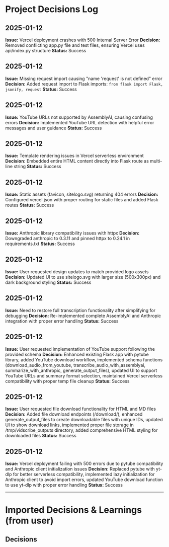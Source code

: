 # Project Decisions Log

## 2025-01-12
**Issue:** Vercel deployment crashes with 500 Internal Server Error
**Decision:** Removed conflicting app.py file and test files, ensuring Vercel uses api/index.py structure
**Status:** Success

## 2025-01-12
**Issue:** Missing request import causing "name 'request' is not defined" error
**Decision:** Added request import to Flask imports: `from flask import Flask, jsonify, request`
**Status:** Success

## 2025-01-12
**Issue:** YouTube URLs not supported by AssemblyAI, causing confusing errors
**Decision:** Implemented YouTube URL detection with helpful error messages and user guidance
**Status:** Success

## 2025-01-12
**Issue:** Template rendering issues in Vercel serverless environment
**Decision:** Embedded entire HTML content directly into Flask route as multi-line string
**Status:** Success

## 2025-01-12
**Issue:** Static assets (favicon, sitelogo.svg) returning 404 errors
**Decision:** Configured vercel.json with proper routing for static files and added Flask routes
**Status:** Success

## 2025-01-12
**Issue:** Anthropic library compatibility issues with httpx
**Decision:** Downgraded anthropic to 0.3.11 and pinned httpx to 0.24.1 in requirements.txt
**Status:** Success

## 2025-01-12
**Issue:** User requested design updates to match provided logo assets
**Decision:** Updated UI to use sitelogo.svg with larger size (500x300px) and dark background styling
**Status:** Success

## 2025-01-12
**Issue:** Need to restore full transcription functionality after simplifying for debugging
**Decision:** Re-implemented complete AssemblyAI and Anthropic integration with proper error handling
**Status:** Success

## 2025-01-12
**Issue:** User requested implementation of YouTube support following the provided schema
**Decision:** Enhanced existing Flask app with pytube library, added YouTube download workflow, implemented schema functions (download_audio_from_youtube, transcribe_audio_with_assemblyai, summarize_with_anthropic, generate_output_files), updated UI to support YouTube URLs and summary format selection, maintained Vercel serverless compatibility with proper temp file cleanup
**Status:** Success

## 2025-01-12
**Issue:** User requested file download functionality for HTML and MD files
**Decision:** Added file download endpoints (/download/<filename>), enhanced generate_output_files to create downloadable files with unique IDs, updated UI to show download links, implemented proper file storage in /tmp/vidscribe_outputs directory, added comprehensive HTML styling for downloaded files
**Status:** Success

## 2025-01-12
**Issue:** Vercel deployment failing with 500 errors due to pytube compatibility and Anthropic client initialization issues
**Decision:** Replaced pytube with yt-dlp for better serverless compatibility, implemented lazy initialization for Anthropic client to avoid import errors, updated YouTube download function to use yt-dlp with proper error handling
**Status:** Success

---
# Imported Decisions & Learnings (from user)

## Decisions
